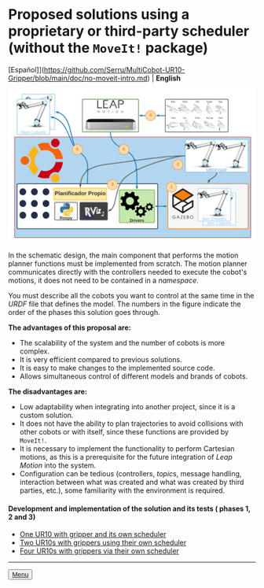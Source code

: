 # Proposed solutions using a proprietary or third-party scheduler (without the `MoveIt!` package) 

[Español]](https://github.com/Serru/MultiCobot-UR10-Gripper/blob/main/doc/no-moveit-intro.md) | **English**

![image](/doc/imgs_md/Diseno-no-moveit-general-dos-cobots-leap-motion.png "Loaded the URDF model of the UR10 robot") 

In the schematic design, the main component that performs the motion planner functions must be implemented from scratch. The motion planner communicates directly with the controllers needed to execute the cobot's motions, it does not need to be contained in a *namespace*. 

You must describe all the cobots you want to control at the same time in the *URDF* file that defines the model. The numbers in the figure indicate the order of the phases this solution goes through. 

**The advantages of this proposal are:** 

- The scalability of the system and the number of cobots is more complex.
- It is very efficient compared to previous solutions.
- It is easy to make changes to the implemented source code.
- Allows simultaneous control of different models and brands of cobots. 

**The disadvantages are:** 

- Low adaptability when integrating into another project, since it is a custom solution.
- It does not have the ability to plan trajectories to avoid collisions with other cobots or with itself, since these functions are provided by `MoveIt!`.
- It is necessary to implement the functionality to perform Cartesian motions, as this is a prerequisite for the future integration of *Leap Motion* into the system.
- Configuration can be tedious (controllers, *topic*s, message handling, interaction between what was created and what was created by third parties, etc.), some familiarity with the environment is required. 

#### Development and implementation of the solution and its tests ( phases 1, 2 and 3)
- [One UR10 with gripper and its own scheduler](https://github.com/Serru/MultiCobot-UR10-Gripper/blob/main/doc/no_moveit/ENG/one_arm_no_moveit.md)
- [Two UR10s with grippers using their own scheduler](https://github.com/Serru/MultiCobot-UR10-Gripper/blob/main/doc/no_moveit/ENG/two_arm_no_moveit.md)
- [Four UR10s with grippers via their own scheduler](https://github.com/Serru/MultiCobot-UR10-Gripper/blob/main/doc/no_moveit/ENG/four_arm_no_moveit.md)

---

<p align="left">
<button name="button"><a rel="license" href="https://github.com/Serru/MultiCobot-UR10-Gripper/blob/main/doc/design.md"> Menu </a></button>
</p>